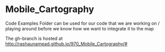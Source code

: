 Mobile_Cartography
==========================
Code Examples Folder can be used for our code that we are working on / playing around before we know how we want to integrate it to the map

The gh-branch is hosted at http://rashaunamead.github.io/970_Mobile_Cartography/# 

